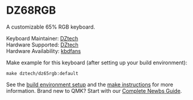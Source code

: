 # DZ68RGB

A customizable 65% RGB keyboard.

Keyboard Maintainer: [DZtech](http://keyboarddiy.taobao.com)  
Hardware Supported: [DZtech](http://keyboarddiy.taobao.com)  
Hardware Availability: [kbdfans](https://kbdfans.myshopify.com/)


Make example for this keyboard (after setting up your build environment):

    make dztech/dz65rgb:default

See the [build environment setup](https://docs.qmk.fm/#/getting_started_build_tools) and the [make instructions](https://docs.qmk.fm/#/getting_started_make_guide) for more information. Brand new to QMK? Start with our [Complete Newbs Guide](https://docs.qmk.fm/#/newbs).
